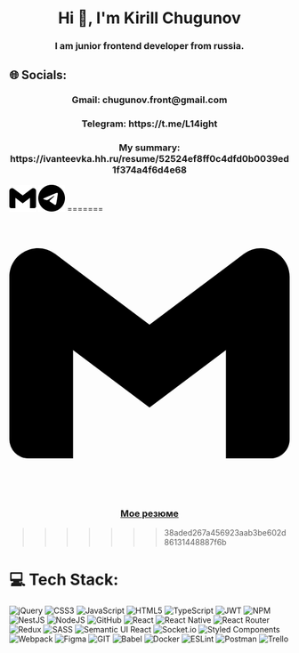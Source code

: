<h1 align="center">Hi 👋, I'm Kirill Chugunov</h1>
<h3 align="center">I am junior frontend developer from russia.</h3>


## 🌐 Socials:
<h3 align="center">Gmail: chugunov.front@gmail.com</h3>
<h3 align="center">Telegram: https://t.me/L14ight</h3>
<h3 align="center">My summary: https://ivanteevka.hh.ru/resume/52524ef8ff0c4dfd0b0039ed1f374a4f6d4e68</h3>
<img src="./src/img/gmail.svg" alt="gmail logo">
<img src="./src/img/telegram.svg" alt="telegram logo">
=======
<svg role="img" viewBox="0 0 24 24" xmlns="http://www.w3.org/2000/svg"><title>Gmail</title><path d="M24 5.457v13.909c0 .904-.732 1.636-1.636 1.636h-3.819V11.73L12 16.64l-6.545-4.91v9.273H1.636A1.636 1.636 0 0 1 0 19.366V5.457c0-2.023 2.309-3.178 3.927-1.964L5.455 4.64 12 9.548l6.545-4.91 1.528-1.145C21.69 2.28 24 3.434 24 5.457z"/></svg>
<h3 align="center">

[Мое резюме](https://ivanteevka.hh.ru/resume/52524ef8ff0c4dfd0b0039ed1f374a4f6d4e68)

</h3>

>>>>>>> 38aded267a456923aab3be602d86131448887f6b

# 💻 Tech Stack:
![jQuery](https://img.shields.io/badge/jquery-%230769AD.svg?style=for-the-badge&logo=jquery&logoColor=white) ![CSS3](https://img.shields.io/badge/css3-%231572B6.svg?style=for-the-badge&logo=css3&logoColor=white) ![JavaScript](https://img.shields.io/badge/javascript-%23323330.svg?style=for-the-badge&logo=javascript&logoColor=%23F7DF1E) ![HTML5](https://img.shields.io/badge/html5-%23E34F26.svg?style=for-the-badge&logo=html5&logoColor=white) ![TypeScript](https://img.shields.io/badge/typescript-%23007ACC.svg?style=for-the-badge&logo=typescript&logoColor=white) ![JWT](https://img.shields.io/badge/JWT-black?style=for-the-badge&logo=JSON%20web%20tokens) ![NPM](https://img.shields.io/badge/NPM-%23000000.svg?style=for-the-badge&logo=npm&logoColor=white) ![NestJS](https://img.shields.io/badge/nestjs-%23E0234E.svg?style=for-the-badge&logo=nestjs&logoColor=white) ![NodeJS](https://img.shields.io/badge/node.js-6DA55F?style=for-the-badge&logo=node.js&logoColor=white) ![GitHub](https://img.shields.io/badge/GitHub-%23121011.svg?style=for-the-badge&logo=github&logoColor=white) ![React](https://img.shields.io/badge/react-%2320232a.svg?style=for-the-badge&logo=react&logoColor=%2361DAFB) ![React Native](https://img.shields.io/badge/react_native-%2320232a.svg?style=for-the-badge&logo=react&logoColor=%2361DAFB) ![React Router](https://img.shields.io/badge/React_Router-CA4245?style=for-the-badge&logo=react-router&logoColor=white) ![Redux](https://img.shields.io/badge/redux-%23593d88.svg?style=for-the-badge&logo=redux&logoColor=white) ![SASS](https://img.shields.io/badge/SASS-hotpink.svg?style=for-the-badge&logo=SASS&logoColor=white) ![Semantic UI React](https://img.shields.io/badge/Semantic%20UI%20React-%2335BDB2.svg?style=for-the-badge&logo=SemanticUIReact&logoColor=white) ![Socket.io](https://img.shields.io/badge/Socket.io-black?style=for-the-badge&logo=socket.io&badgeColor=010101) ![Styled Components](https://img.shields.io/badge/styled--components-DB7093?style=for-the-badge&logo=styled-components&logoColor=white) ![Webpack](https://img.shields.io/badge/webpack-%238DD6F9.svg?style=for-the-badge&logo=webpack&logoColor=black) 	![Figma](https://img.shields.io/badge/figma-%23F24E1E.svg?style=for-the-badge&logo=figma&logoColor=white) ![GIT](https://img.shields.io/badge/Git-fc6d26?style=for-the-badge&logo=git&logoColor=white) ![Babel](https://img.shields.io/badge/Babel-F9DC3e?style=for-the-badge&logo=babel&logoColor=black) ![Docker](https://img.shields.io/badge/docker-%230db7ed.svg?style=for-the-badge&logo=docker&logoColor=white) ![ESLint](https://img.shields.io/badge/ESLint-4B3263?style=for-the-badge&logo=eslint&logoColor=white) ![Postman](https://img.shields.io/badge/Postman-FF6C37?style=for-the-badge&logo=postman&logoColor=white) ![Trello](https://img.shields.io/badge/Trello-%23026AA7.svg?style=for-the-badge&logo=Trello&logoColor=white)
